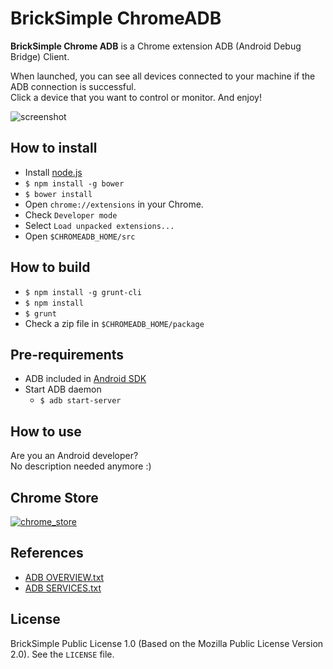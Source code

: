 BrickSimple ChromeADB
=========

**BrickSimple Chrome ADB** is a Chrome extension ADB (Android Debug Bridge) Client.

When launched, you can see all devices connected to your machine if the ADB connection is successful.  
Click a device that you want to control or monitor. And enjoy!

![screenshot](https://lh3.googleusercontent.com/-YZShQkbkFCQ/Uo-kcYDhn2I/AAAAAAAAFPo/G2aeDR4jLZY/w792-h532-no/chromeadb.png)



How to install
--------------

- Install [node.js][0]
- `$ npm install -g bower`
- `$ bower install`
- Open `chrome://extensions` in your Chrome.
- Check `Developer mode`
- Select `Load unpacked extensions...`
- Open `$CHROMEADB_HOME/src`



How to build
------------

- `$ npm install -g grunt-cli`
- `$ npm install`
- `$ grunt`
- Check a zip file in `$CHROMEADB_HOME/package`



Pre-requirements
----------------

- ADB included in [Android SDK][1]
- Start ADB daemon
	- `$ adb start-server`



How to use
----------

Are you an Android developer?  
No description needed anymore :)



Chrome Store
------------

[![chrome_store](https://developers.google.com/chrome/web-store/images/branding/ChromeWebStore_Badge_v2_340x96.png)][2]



References
----------

- [ADB OVERVIEW.txt][3]
- [ADB SERVICES.txt][4]



License
-------

BrickSimple Public License 1.0 (Based on the Mozilla Public License Version 2.0). See the `LICENSE` file.




[0]: http://www.nodejs.org/ "node.js"
[1]: http://developer.android.com/sdk/index.html "android sdk"
[2]: https://chrome.google.com/webstore/detail/chrome-adb/fhdoijgfljahinnpbolfdimpcfoicmnm "chrome store"
[3]: https://github.com/android/platform_system_core/blob/master/adb/OVERVIEW.TXT "adb overview"
[4]: https://github.com/android/platform_system_core/blob/master/adb/SERVICES.TXT "adb services"

